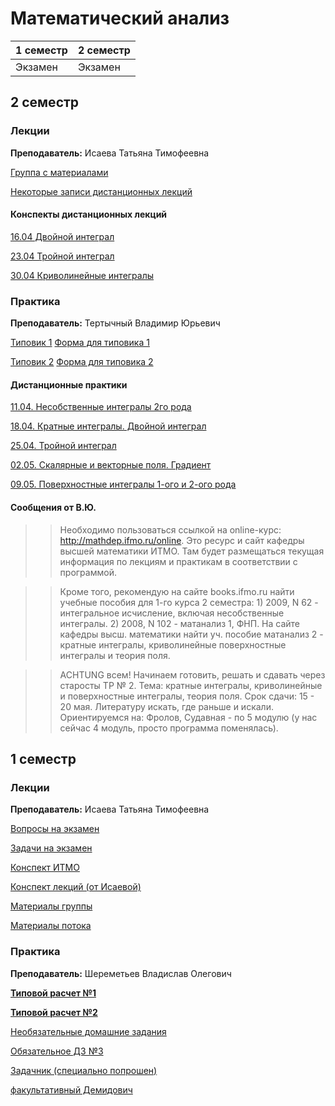 # Математический анализ

|1 семестр|2 семестр|
|---|---|
|Экзамен|Экзамен|

## 2 семестр
### Лекции

**Преподаватель:** Исаева Татьяна Тимофеевна

[Группа с материалами](https://vk.com/club193570210)

[Некоторые записи дистанционных лекций](https://vk.com/mayatin)

#### Конспекты дистанционных лекций

[16.04 Двойной интеграл](../Files/Isaeva/Isaeva-04-16.pdf)

[23.04 Тройной интеграл](../Files/Isaeva/Isaeva-04-23.pdf)

[30.04 Криволинейные интегралы](../Files/Isaeva/Isaeva-04-30.pdf)

### Практика

**Преподаватель:** Тертычный Владимир Юрьевич

[Типовик 1](https://books.ifmo.ru/file/pdf/1471.pdf)
[Форма для типовика 1](https://docs.google.com/forms/d/e/1FAIpQLSfLhE24Dx5D4zYfKRNCj-GtWt-ET-Tkw_HVeUxqgVO04vf9WQ/viewform)

[Типовик 2](https://books.ifmo.ru/file/pdf/888.pdf)
[Форма для типовика 2](https://docs.google.com/forms/d/e/1FAIpQLSfwKtjdfqN5Igmsuh4xGU3PgtU-31s_Mgp3kTeJf04BFDxSRQ/viewform)

#### Дистанционные практики

[11.04. Несобственные интегралы 2го рода](../Files/Tertychny/Tertychny-04-11.pdf)

[18.04. Кратные интегралы. Двойной интеграл](../Files/Tertychny/Tertychny-04-18.pdf)

[25.04. Тройной интеграл](../Files/Tertychny/Tertychny-04-25.pdf)

[02.05. Скалярные и векторные поля. Градиент](../Files/Tertychny/Tertychny-05-02.pdf)

[09.05. Поверхностные интегралы 1-ого и 2-ого рода](../Files/Tertychny/Tertychny-05-09.pdf)

#### Сообщения от В.Ю.

>> Необходимо пользоваться ссылкой на online-курс: http://mathdep.ifmo.ru/online. Это ресурс и сайт кафедры высшей математики ИТМО. Там будет размещаться текущая информация по лекциям и практикам в соответствии с программой.

>> Кроме того, рекомендую на сайте books.ifmo.ru найти учебные пособия для 1-го курса 2 семестра: 1) 2009, N 62 - интегральное исчисление, включая несобственные интегралы. 2) 2008, N 102 - матанализ 1, ФНП. На сайте кафедры высш. математики найти уч. пособие матанализ 2 - кратные интегралы, криволинейные поверхностные интегралы и теория поля.

>> ACHTUNG всем! Начинаем готовить, решать и сдавать через старосты ТР № 2. Тема: кратные интегралы, криволинейные и поверхностные интегралы, теория поля. Срок сдачи: 15 - 20 мая. Литературу искать, где раньше и искали. Ориентируемся на: Фролов, Судавная - по 5 модулю (у нас сейчас 4 модуль, просто программа поменялась).

## 1 семестр
### Лекции

**Преподаватель:** Исаева Татьяна Тимофеевна

[Вопросы на экзамен](../Files/Matan_Questions.jpg)

[Задачи на экзамен](../Files/Zadachi_ekzamen_matan_Isaeva.pdf)

[Конспект ИТМО](http://neerc.ifmo.ru/wiki/index.php?title=%D0%9C%D0%B0%D1%82%D0%B5%D0%BC%D0%B0%D1%82%D0%B8%D1%87%D0%B5%D1%81%D0%BA%D0%B8%D0%B9_%D0%B0%D0%BD%D0%B0%D0%BB%D0%B8%D0%B7_1_%D0%BA%D1%83%D1%80%D1%81)

[Конспект лекций (от Исаевой)](https://drive.google.com/open?id=1dUxgguPysaKO0CY46b8uHq6aMnqjWlQI) 

[Материалы группы](https://drive.google.com/drive/folders/1Zzo5xMt3yBGYMdKVkhtGDmFdaQVFw8-a?sort=13&direction=a)

[Материалы потока](https://drive.google.com/drive/folders/1B0THe8TTUL_o85oORFz733EgUgB1NGfD?sort=13&direction=a)


### Практика

**Преподаватель:** Шереметьев Владислав Олегович

[**Типовой расчет №1**](https://drive.google.com/open?id=1olA9Kf1almlR_zRK3hQAlGUYDU_vOeU6)

[**Типовой расчет №2**](../Files/матан_типовик_2.pdf)

[Необязательные домашние задания](https://docs.google.com/document/d/100B2GhiiPc6GhrxP9IZQlGW6mHGH8Zi5smw23AMiaHU/edit)

[Обязательное ДЗ №3](../Files/mathematical_analysis_hw3.pdf)

[Задачник (специально попрошен)](https://drive.google.com/file/d/15Q_lJb927GEX3j2Mt1e80c-Nr7F6i-eu/view?usp=sharing)

[факультативный Демидович](http://pm-pu.ru/stuff/analiz/books/demidovich_sbornik.pdf)

